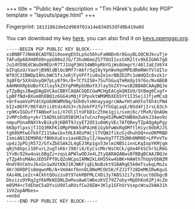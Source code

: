 +++
title = "Public key"
description = "Tim Hårek's public key PGP"
template = "layouts/page.html"
+++

Fingerprint: `18131862de62d969f02a14e834853dfd0b419a0d`

You can download my key <a href="/public-key.asc" rel="pgpkey authn">here</a>,
you can also find it on
[keys.openpgp.org](https://keys.openpgp.org/search?q=tim%40harek.dev).

```
-----BEGIN PGP PUBLIC KEY BLOCK-----
xsBNBF7JNmkBCADTB2i0ooegEh5LpSo56hvFaNNDn6r8GoyBLOQCNJkcuTje
TAFuOp68XH8RX0nypG00o2JG/f3huN6moZS7TOUI1xsSXR2ltx9kEIGNh7gO
Ju1dFD9EdCWuOkMEUrR7TJ1UqP3HV34WBhpRbYGjWs0UmgrY/46lJaEJV6Y4
bIFqGzU/VaoYjB9NldBlQcBMf7rA6fr5gI8yYphWvHqVMPEdRmRWnTVlUIlo
Wf03C3IBWDpIAhLbWCSfsJeRjFyVFFfiu8oZe1erBBZD2Pc1oWdQZc8vzk1r
3g8FQr5XXnUxyQH7pLy8f9n/0+7CfSI58+7SuTGGuqTmRmXp1976o/NvABEB
AAHNHXRpbUBoYXJlay5kZXYgPHRpbUBoYXJlay5kZXY+wsB2BBABCAAgBQJe
yTZpBgsJBwgDAgQVCAoCBBYCAQACGQECGwMCHgEACgkQNIU9/QtBmg0Cxgf+
LpBFfNd+BXum0hDBQ1z6GG4sMQjF1PpvktWM9MbXEb5YY1I3SejJJfjeMCsQ
+8rFeamVoPV4tXpU60KWMVNq/bUh0vYxNnayyagrcWAwYHtaHXtoT6h4cPN4
bI2x0EFP/06T4Utii8tdz4US3+/bZekFP2fy7fhGqLaqE/N5d4FjIrsL83Lh
rp9KvIGOuffTANbeFiu1/X7Ol1ltUFbD1cZtHe1gji/sxmj6c/tMxR/QnAOm
2vMPcDdby+ykrl5AD9LbD1R5BSMJa7uCnzFmg452MwWIhNB8mZwkkJ34eo9z
nmpuPUnaRNXYkvBiky9jKBRT9JzyET2O51u8mKyVEc7ATQReyTZpAQgApPgy
6K8pYlpxsjTJIQ3RKFKiOMpP0Wk5dPAzHEiGybFwWxRqOMftlHiyc0dbRJJS
tg68kMtwGfk6fZ11SAwibxtHLE4OzPACjlTVQW2fikcGjdhuhDQ+noORPRBD
IsmiAN13EM9R0/fBHkXuEsviaxHDZkylI/HawVgT7TZ5UNh0NM0E+LPPnVTe
up4zJpPGjR572/GfxZbESAk2L4gEJ3Kp1gx53elmiNB5iinnLKqIopYKMjqm
qNjh8Xpcz10FurL2ugTsK6rJ98ri8/EyCscMkrNsCKCk/gXe4FkSChrSLR6G
1YvBc92kw4oaL6BgZz+zqsLAPWlwODJe4LZtyQARAQABwsBfBBgBCAAJBQJe
yTZpAhsMAAoJEDSFPf0LQZoNCpoIAMW2kL6H55kw4bBK+HAWth7hUpVObNZM
HndY0VCmVvJkxSn1wXUtKNJ1RJWKFjqELNoBzkt91BARqE5k0mTsukqLMo2x
4Kr36RDPIs8mgwoMb/A+Vm9Anf6nnOLDNeMCOUSK/FZJ2f728DeMKIRwKguS
XAs4NLieZc+ACkhtQOuzzu0t97ekRBFMLCXDi3y7ABSJ2i7y39cuct6DbgcB
DkxizzOYRq2gY6bMkNIQNLDeMxoAw6lW6ezKVI79Z7oby+MpDhKo62Pj4cZm
m05M4+cTdEhmC5aDYxiU9XlaRUsfCw26EW+3Klp1GFhUrVsepcWcw2kWA31h
1VXZopAMbes=
=enbd
-----END PGP PUBLIC KEY BLOCK-----
```

